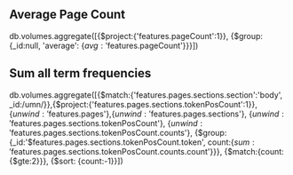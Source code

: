 ## Average Page Count

db.volumes.aggregate([{$project:{'features.pageCount':1}}, {$group:{_id:null, 'average': {$avg: '$features.pageCount'}}}])

## Sum all term frequencies

db.volumes.aggregate([{$match:{'features.pages.sections.section':'body', _id:/umn/}},{$project:{'features.pages.sections.tokenPosCount':1}},{$unwind:'$features.pages'},{$unwind:'$features.pages.sections'}, {$unwind:'$features.pages.sections.tokenPosCount'}, {$unwind:'$features.pages.sections.tokenPosCount.counts'}, {$group:{_id:'$features.pages.sections.tokenPosCount.token', count:{$sum:'$features.pages.sections.tokenPosCount.counts.count'}}}, {$match:{count:{$gte:2}}}, {$sort: {count:-1}}])
